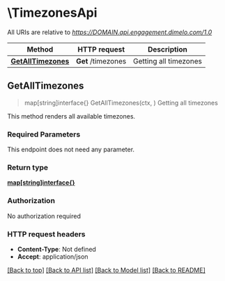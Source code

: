 # \TimezonesApi

All URIs are relative to *https://DOMAIN.api.engagement.dimelo.com/1.0*

Method | HTTP request | Description
------------- | ------------- | -------------
[**GetAllTimezones**](TimezonesApi.md#GetAllTimezones) | **Get** /timezones | Getting all timezones



## GetAllTimezones

> map[string]interface{} GetAllTimezones(ctx, )
Getting all timezones

This method renders all available timezones.

### Required Parameters

This endpoint does not need any parameter.

### Return type

[**map[string]interface{}**](map[string]interface{}.md)

### Authorization

No authorization required

### HTTP request headers

- **Content-Type**: Not defined
- **Accept**: application/json

[[Back to top]](#) [[Back to API list]](../README.md#documentation-for-api-endpoints)
[[Back to Model list]](../README.md#documentation-for-models)
[[Back to README]](../README.md)

